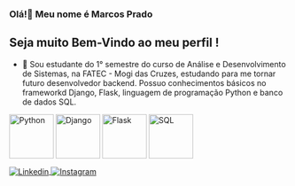 ### Olá!👋 Meu nome é Marcos Prado
## Seja muito Bem-Vindo ao meu perfil !

- 🌱 Sou estudante do 1° semestre do curso de Análise e Desenvolvimento de Sistemas, na FATEC - Mogi das Cruzes, estudando para me tornar futuro desenvolvedor backend.
Possuo conhecimentos básicos no frameworkd Django, Flask, linguagem de programação Python e banco de dados SQL.

<div class="icons">
  <img align="center" alt="Python" height="80" weight="80" src="https://cdn.jsdelivr.net/gh/devicons/devicon/icons/python/python-original-wordmark.svg" />
  <img align="center" alt="Django" height="80" weight="80" src="https://cdn.jsdelivr.net/gh/devicons/devicon/icons/django/django-plain-wordmark.svg" />
  <img align="center" alt="Flask" height="80" weight="80" src="https://cdn.jsdelivr.net/gh/devicons/devicon/icons/flask/flask-original-wordmark.svg" />
  <img align="center" alt="SQL" height="80" weight="80" src="https://cdn.jsdelivr.net/gh/devicons/devicon/icons/sqlite/sqlite-original.svg" />
</div>
<p>   </p>             
<div>
  <a href="https://www.linkedin.com/in/marcos-pradoo/" target="_blank">
    <img align="center" alt="Linkedin" src="https://img.shields.io/badge/LinkedIn-0077B5?style=for-the-badge&logo=linkedin&logoColor=white">
  </a>
  <a href="https://www.instagram.com/marcpprado/" target="_blank">
    <img align="center" alt="Instagram" src="https://img.shields.io/badge/Instagram-E4405F?style=for-the-badge&logo=instagram&logoColor=white">
  </a>
</div>
